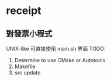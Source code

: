 # receipt
## 對發票小程式
UNIX-like 可直接使用 main.sh 界面
TODO:
1. Determine to use CMake or Autotools
2. Makefile
3. src update

